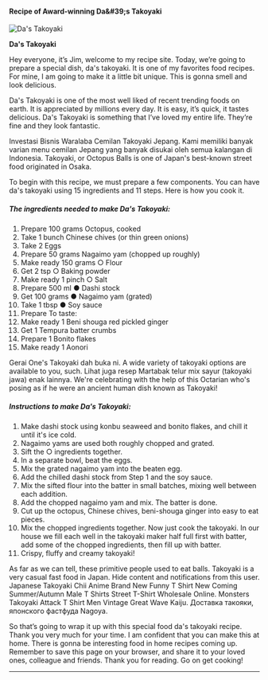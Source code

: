             

#### Recipe of Award-winning Da&amp;#39;s Takoyaki

![Da's Takoyaki](https://img-global.cpcdn.com/recipes/5812126177296384/751x532cq70/das-takoyaki-recipe-main-photo.jpg)

**Da's Takoyaki**

Hey everyone, it’s Jim, welcome to my recipe site. Today, we’re going to prepare a special dish, da's takoyaki. It is one of my favorites food recipes. For mine, I am going to make it a little bit unique. This is gonna smell and look delicious.

Da's Takoyaki is one of the most well liked of recent trending foods on earth. It is appreciated by millions every day. It is easy, it’s quick, it tastes delicious. Da's Takoyaki is something that I’ve loved my entire life. They’re fine and they look fantastic.

Investasi Bisnis Waralaba Cemilan Takoyaki Jepang. Kami memiliki banyak varian menu cemilan Jepang yang banyak disukai oleh semua kalangan di Indonesia. Takoyaki, or Octopus Balls is one of Japan's best-known street food originated in Osaka.

To begin with this recipe, we must prepare a few components. You can have da's takoyaki using 15 ingredients and 11 steps. Here is how you cook it.

##### The ingredients needed to make Da's Takoyaki:

1.  Prepare 100 grams Octopus, cooked
2.  Take 1 bunch Chinese chives (or thin green onions)
3.  Take 2 Eggs
4.  Prepare 50 grams Nagaimo yam (chopped up roughly)
5.  Make ready 150 grams ○ Flour
6.  Get 2 tsp ○ Baking powder
7.  Make ready 1 pinch ○ Salt
8.  Prepare 500 ml ● Dashi stock
9.  Get 100 grams ● Nagaimo yam (grated)
10.  Take 1 tbsp ● Soy sauce
11.  Prepare To taste:
12.  Make ready 1 Beni shouga red pickled ginger
13.  Get 1 Tempura batter crumbs
14.  Prepare 1 Bonito flakes
15.  Make ready 1 Aonori

Gerai One's Takoyaki dah buka ni. A wide variety of takoyaki options are available to you, such. Lihat juga resep Martabak telur mix sayur (takoyaki jawa) enak lainnya. We're celebrating with the help of this Octarian who's posing as if he were an ancient human dish known as Takoyaki!

##### Instructions to make Da's Takoyaki:

1.  Make dashi stock using konbu seaweed and bonito flakes, and chill it until it's ice cold.
2.  Nagaimo yams are used both roughly chopped and grated.
3.  Sift the ○ ingredients together.
4.  In a separate bowl, beat the eggs.
5.  Mix the grated nagaimo yam into the beaten egg.
6.  Add the chilled dashi stock from Step 1 and the soy sauce.
7.  Mix the sifted flour into the batter in small batches, mixing well between each addition.
8.  Add the chopped nagaimo yam and mix. The batter is done.
9.  Cut up the octopus, Chinese chives, beni-shouga ginger into easy to eat pieces.
10.  Mix the chopped ingredients together. Now just cook the takoyaki. In our house we fill each well in the takoyaki maker half full first with batter, add some of the chopped ingredients, then fill up with batter.
11.  Crispy, fluffy and creamy takoyaki!

As far as we can tell, these primitive people used to eat balls. Takoyaki is a very casual fast food in Japan. Hide content and notifications from this user. Japanese Takoyaki Chii Anime Brand New Funny T Shirt New Coming Summer/Autumn Male T Shirts Street T-Shirt Wholesale Online. Monsters Takoyaki Attack T Shirt Men Vintage Great Wave Kaiju. Доставка такояки, японского фастфуда Nagoya.

So that’s going to wrap it up with this special food da's takoyaki recipe. Thank you very much for your time. I am confident that you can make this at home. There is gonna be interesting food in home recipes coming up. Remember to save this page on your browser, and share it to your loved ones, colleague and friends. Thank you for reading. Go on get cooking!

* * *